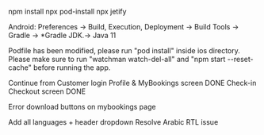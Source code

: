 npm install
npx pod-install
npx jetify

Android: Preferences → Build, Execution, Deployment → Build Tools → Gradle → *Gradle JDK.-> Java 11

<!-- import com.facebook.react.BuildConfig; never include that -->


Podfile has been modified, please run "pod install" inside ios directory.
Please make sure to run "watchman watch-del-all" and "npm start --reset-cache" before running the app.


Continue from Customer login Profile & MyBookings screen DONE
Check-in Checkout screen  DONE

Error download buttons on mybookings page
    
Add all languages + header dropdown
Resolve Arabic RTL issue